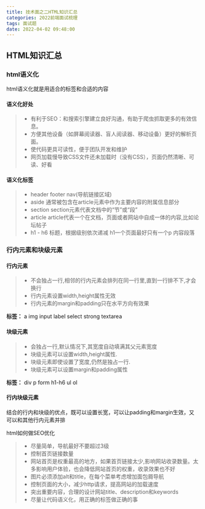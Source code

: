 ```yaml
---
title: 技术面之二HTML知识汇总
categories: 2022前端面试梳理
tags: 面试题
date: 2022-04-02 09:48:00
---
```


## HTML知识汇总
### html语义化
html语义化就是用适合的标签和合适的内容
#### **语义化好处**
> * 有利于SEO：和搜索引擎建立良好沟通，有助于爬虫抓取更多的有效信息。
> * 方便其他设备（如屏幕阅读器、盲人阅读器、移动设备）更好的解析页面。
> * 使代码更具可读性，便于团队开发和维护
> * 网页加载慢导致CSS文件还未加载时（没有CSS），页面仍然清晰、可读、好看

#### **语义化标签**
> * header footer nav(导航链接区域)
> * aside 通常被包含在article元素中作为主要内容的附属信息部分
> * section section元素代表文档中的“节”或“段”
> * article article代表一个在文档，页面或者网站中自成一体的内容,比如论坛帖子
> * h1 - h6 标题，根据级别依次递减 h1一个页面最好只有一个p 内容段落

### 行内元素和块级元素
#### 行内元素
> * 不会独占一行,相邻的行内元素会排列在同一行里,直到一行排不下,才会换行
> * 行内元素设置width,height属性无效
> * 行内元素的margin和padding只在水平方向有效果

**标签：** a img input label select strong textarea

#### 块级元素
> * 会独占一行,默认情况下,其宽度自动填满其父元素宽度
> * 块级元素可以设置width,height属性.
> * 块级元素即使设置了宽度,仍然是独占一行.
> * 块级元素可以设置margin和padding属性

**标签：** div p form h1-h6 ul ol

#### 行内块级元素
结合的行内和块级的优点，既可以设置长宽，可以让padding和margin生效，又可以和其他行内元素并排

html如何做SEO优化
> * 尽量简单，导航最好不要超过3级
> * 控制首页链接数量
> * 网站首页是权重最高的地方，如果首页链接太少,影响网站收录数量。太多影响用户体验，也会降低网站首页的权重，收录效果也不好
> * 图片必须添加alt和title，在每个菜单考虑增加面包屑导航
> * 控制页面的大小，减少http请求，提高网站的加载速度
> * 突出重要内容，合理的设计网站title、description和keywords
> * 尽量让代码语义化，用正确的标签做正确的事

